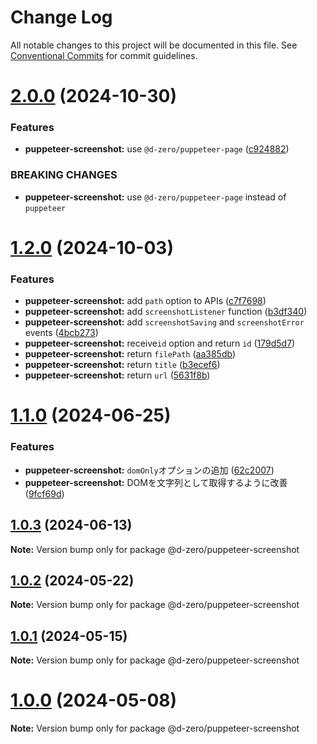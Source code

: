 # Change Log

All notable changes to this project will be documented in this file.
See [Conventional Commits](https://conventionalcommits.org) for commit guidelines.

# [2.0.0](https://github.com/d-zero-dev/tools/compare/@d-zero/puppeteer-screenshot@1.2.0...@d-zero/puppeteer-screenshot@2.0.0) (2024-10-30)

### Features

- **puppeteer-screenshot:** use `@d-zero/puppeteer-page` ([c924882](https://github.com/d-zero-dev/tools/commit/c924882a08cf87e8ef043de8bedcdc1e014f4c79))

### BREAKING CHANGES

- **puppeteer-screenshot:** use `@d-zero/puppeteer-page` instead of `puppeteer`

# [1.2.0](https://github.com/d-zero-dev/tools/compare/@d-zero/puppeteer-screenshot@1.1.0...@d-zero/puppeteer-screenshot@1.2.0) (2024-10-03)

### Features

- **puppeteer-screenshot:** add `path` option to APIs ([c7f7698](https://github.com/d-zero-dev/tools/commit/c7f7698f40d4f0a230a05bfc7cbc99d3d340425b))
- **puppeteer-screenshot:** add `screenshotListener` function ([b3df340](https://github.com/d-zero-dev/tools/commit/b3df340bfaca8f0e127e6f89dd414b26b8a39ee9))
- **puppeteer-screenshot:** add `screenshotSaving` and `screenshotError` events ([4bcb273](https://github.com/d-zero-dev/tools/commit/4bcb273ae88a15de854d8796d74c8ee4b88f1809))
- **puppeteer-screenshot:** receive`id` option and return `id` ([179d5d7](https://github.com/d-zero-dev/tools/commit/179d5d797da89a61dc57eda93b6299463e26b6fd))
- **puppeteer-screenshot:** return `filePath` ([aa385db](https://github.com/d-zero-dev/tools/commit/aa385dba8fdbaccf2ec81b4cdb2fd97295f6c6a5))
- **puppeteer-screenshot:** return `title` ([b3ecef6](https://github.com/d-zero-dev/tools/commit/b3ecef60258c1afe8a9f54524ea86c50916f3573))
- **puppeteer-screenshot:** return `url` ([5631f8b](https://github.com/d-zero-dev/tools/commit/5631f8b8e5f5b996dff483665f62d4b7b044b9b9))

# [1.1.0](https://github.com/d-zero-dev/tools/compare/@d-zero/puppeteer-screenshot@1.0.3...@d-zero/puppeteer-screenshot@1.1.0) (2024-06-25)

### Features

- **puppeteer-screenshot:** `domOnly`オプションの追加 ([62c2007](https://github.com/d-zero-dev/tools/commit/62c2007f1f6c9b01f2fd57cf72ed332397b0da7b))
- **puppeteer-screenshot:** DOMを文字列として取得するように改善 ([9fcf69d](https://github.com/d-zero-dev/tools/commit/9fcf69dc6d8b810ebc019f6a41552562c55cb8ca))

## [1.0.3](https://github.com/d-zero-dev/tools/compare/@d-zero/puppeteer-screenshot@1.0.2...@d-zero/puppeteer-screenshot@1.0.3) (2024-06-13)

**Note:** Version bump only for package @d-zero/puppeteer-screenshot

## [1.0.2](https://github.com/d-zero-dev/tools/compare/@d-zero/puppeteer-screenshot@1.0.1...@d-zero/puppeteer-screenshot@1.0.2) (2024-05-22)

**Note:** Version bump only for package @d-zero/puppeteer-screenshot

## [1.0.1](https://github.com/d-zero-dev/tools/compare/@d-zero/puppeteer-screenshot@1.0.0...@d-zero/puppeteer-screenshot@1.0.1) (2024-05-15)

**Note:** Version bump only for package @d-zero/puppeteer-screenshot

# [1.0.0](https://github.com/d-zero-dev/tools/compare/@d-zero/puppeteer-screenshot@1.0.0-alpha.3...@d-zero/puppeteer-screenshot@1.0.0) (2024-05-08)

**Note:** Version bump only for package @d-zero/puppeteer-screenshot
